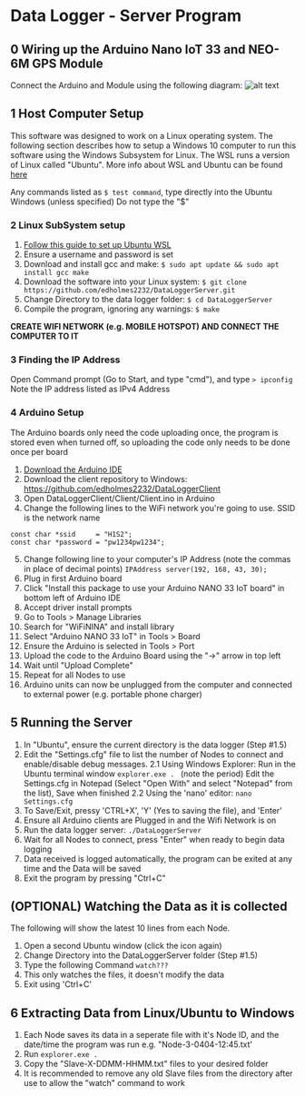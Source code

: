 # Data Logger - Server Program
## 0 Wiring up the Arduino Nano IoT 33 and NEO-6M GPS Module
Connect the Arduino and Module using the following diagram:
![alt text](https://github.com/edholmes2232/DataLoggerServer/arduino-wiring.png "Wiring diagram")




## 1 Host Computer Setup
This software was designed to work on a Linux operating system. The following section describes how to setup a Windows 10 computer to run this software using the Windows Subsystem for Linux. The WSL runs a version of Linux called "Ubuntu". 
More info about WSL and Ubuntu can be found [here](https://wiki.ubuntu.com/WSL)

Any commands listed as `$ test command`, type directly into the Ubuntu Windows (unless specified)
Do not type the "$"

### 2 Linux SubSystem setup
1. [Follow this guide to set up Ubuntu WSL](https://ubuntu.com/wsl)
2. Ensure a username and password is set
3. Download and install gcc and make:
`$ sudo apt update && sudo apt install gcc make`
4. Download the software into your Linux system:
`$ git clone https://github.com/edholmes2232/DataLoggerServer.git`
5. Change Directory to the data logger folder:
`$ cd DataLoggerServer`
6. Compile the program, ignoring any warnings:
`$ make` 

**__CREATE WIFI NETWORK (e.g. MOBILE HOTSPOT) AND CONNECT THE COMPUTER TO IT__**

### 3 Finding the IP Address
Open Command prompt (Go to Start, and type "cmd"), and type `> ipconfig`
Note the IP address listed as IPv4 Address

### 4 Arduino Setup
The Arduino boards only need the code uploading once, the program is stored even when turned off, so uploading the code only needs to be done once per board

1. [Download the Arduino IDE](https://www.arduino.cc/en/main/software) 
3. Download the client repository to Windows: https://github.com/edholmes2232/DataLoggerClient
3. Open DataLoggerClient/Client/Client.ino in Arduino
4. Change the following lines to the WiFi network you're going to use. SSID is the network name 
```
const char *ssid     = "H1S2";
const char *password = "pw1234pw1234";
```

5. Change following line to your computer's IP Address (note the commas in place of decimal points)
`IPAddress server(192, 168, 43, 30);`
6. Plug in first Arduino board
7. Click "Install this package to use your Arduino NANO 33 IoT board" in bottom left of Arduino IDE
8. Accept driver install prompts 
9. Go to Tools > Manage Libraries
10. Search for "WiFiNINA" and install library
11. Select "Arduino NANO 33 IoT" in Tools > Board
12. Ensure the Arduino is selected in Tools > Port
13. Upload the code to the Arduino Board using the "->" arrow in top left
14. Wait until "Upload Complete" 
15. Repeat for all Nodes to use
16. Arduino units can now be unplugged from the computer and connected to external power (e.g. portable phone charger)
 
## 5 Running the Server
1. In "Ubuntu", ensure the current directory is the data logger (Step #1.5)
2. Edit the "Settings.cfg" file to list the number of Nodes to connect and enable/disable debug messages.
2.1 Using Windows Explorer:
Run in the Ubuntu terminal window `explorer.exe . ` (note the period)
Edit the Settings.cfg in Notepad (Select "Open With" and select "Notepad" from the list), Save when finished
2.2 Using the 'nano' editor:
`nano Settings.cfg`
3. To Save/Exit, pressy 'CTRL+X', 'Y' (Yes to saving the file), and 'Enter'
4. Ensure all Arduino clients are Plugged in and the Wifi Network is on
5. Run the data logger server:
`./DataLoggerServer`
6. Wait for all Nodes to connect, press "Enter" when ready to begin data logging
7. Data received is logged automatically, the program can be exited at any time and the Data will be saved
8. Exit the program by pressing "Ctrl+C"

##  (OPTIONAL) Watching the Data as it is collected
The following will show the latest 10 lines from each Node.
1. Open a second Ubuntu window (click the icon again)
2. Change Directory into the DataLoggerServer folder (Step #1.5)
3. Type the following Command 
`watch???`
4. This only watches the files, it doesn't modify the data
5. Exit using 'Ctrl+C'

## 6 Extracting Data from Linux/Ubuntu to Windows
1. Each Node saves its data in a seperate file with it's Node ID, and the date/time the program was run e.g. "Node-3-0404-12:45.txt'
2. Run `explorer.exe . `
3. Copy the "Slave-X-DDMM-HHMM.txt" files to your desired folder
4. It is recommended to remove any old Slave files from the directory after use to allow the "watch" command to work







